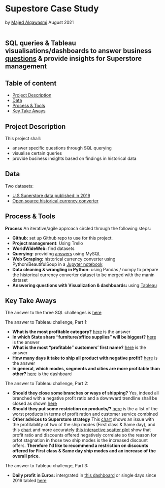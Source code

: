 # Supestore Case Study
by [Majed Alqawasmi](https://github.com/MajedAlqawasmi) August 2021
<br/><br/>
##  SQL queries & Tableau visualisations/dashboards to answer business [questions](https://github.com/MajedAlqawasmi/McMakler_case_study/blob/main/BI%20Case%20Study.pdf) & provide insights for Superstore management

## Table of content

- [Project Description](https://github.com/MajedAlqawasmi/McMakler_case_study/blob/main/README.md#project-Description)
- [Data](https://github.com/MajedAlqawasmi/McMakler_case_study/blob/main/README.md#data)
- [Process & Tools](https://github.com/MajedAlqawasmi/McMakler_case_study/blob/main/README.md#process--tools)
- [Key Take Aways](https://github.com/MajedAlqawasmi/McMakler_case_study/blob/main/README.md#key-take-aways)

## Project Description
This project shall: 
- answer specific questions through SQL querying
- visualise certain queries
- provide business insights based on findings in historical data   

## Data
Two datasets: 
- [U.S Superstore data published in 2019](https://data.world/annjackson/2019-superstore) 
- [Open source historical currency converter](https://www.currency-converter.org.uk/currency-rates/historical/table/EUR-USD.html)

## Process & Tools

**Process**
An iterative/agile approach circled through the following steps:

- **Github:** set up Github repo to use for this project. <br/>
- **Project management:** Using Trello
- **WorldWideWeb:** find datasets<br/>
- **Querying:** providing [answers](https://github.com/MajedAlqawasmi/McMakler_case_study/blob/main/SQL_Challenge/SQL_challenge_answered.txt) using MySQL<br/>
- **Web Scraping:** historical currency converter using Python/BeautifulSoup in a [Jupyter notebook](https://github.com/MajedAlqawasmi/McMakler_case_study/blob/main/web_scraping/web_scraping_currency.ipynb)<br/>
- **Data cleaning & wrangling in Python:** using Pandas / numpy to prepare the historical currency converter dataset to be merged with the manin dataset<br/>
- **Answering questions with Visualization & dashboards:** using [Tableau](https://public.tableau.com/views/SuperstoreCaseStudy_16293384908960/MostProfitableCategory?:language=en-US&publish=yes&:display_count=n&:origin=viz_share_link)<br/>

## Key Take Aways

The answer to the three SQL challenges is [here](https://github.com/MajedAlqawasmi/McMakler_case_study/blob/main/SQL_Challenge/SQL_challenge_answered.txt)

The answer to Tableau challenge, Part 1:
- **What is the most profitable category?** [here](https://public.tableau.com/views/SuperstoreCaseStudy_16293384908960/MostProfitableCategory?:language=en-US&:retry=yes&:display_count=n&:origin=viz_share_link) is the answer
- **In which State share “furniture/office supplies” will be biggest?** [here](https://public.tableau.com/views/SuperstoreCaseStudy_16293384908960/BiggestShareofFurnitureOfficeSuppliesperstate?:language=en-US&:retry=yes&:display_count=n&:origin=viz_share_link) is the answer
- **What is the most “profitable” customers’ first name?** [here](https://public.tableau.com/views/SuperstoreCaseStudy_16293384908960/ShipModesSegmentsProfitabilityperCity?:language=en-US&publish=yes&:display_count=n&:origin=viz_share_link) is the answer
- **How many days it take to ship all product with negative profit?** [here](https://public.tableau.com/views/SuperstoreCaseStudy_16293384908960/MedianDaystoShipNegativeProducts?:language=en-US&:retry=yes&:display_count=n&:origin=viz_share_link) is the answer
- **In general, which modes, segments and cities are more profitable than other?** [here](https://public.tableau.com/views/SuperstoreCaseStudy_16293384908960/ShipModesSegmentsProfitabilityperCity?:language=en-US&publish=yes&:display_count=n&:origin=viz_share_link) is the dashboard

The answer to Tableau challenge, Part 2:
- **Should they close some branches or ways of shipping?** Yes, indeed all branched with a negative profit ratio and a downward trendline shall be closed as shown [here](https://public.tableau.com/views/SuperstoreCaseStudy_16293384908960/BadBranchesDashboard?:language=en-US&publish=yes&:display_count=n&:origin=viz_share_link)
- **Should they put some restriction on products/?** [here](https://public.tableau.com/views/SuperstoreCaseStudy_16293384908960/ProductsProfitCustomerServicewise?:language=en-US&publish=yes&:display_count=n&:origin=viz_share_link) is the a list of the worst products in terms of profit ration and customer service combined
- **Other advices to Superstore strategy** This [chart](https://public.tableau.com/views/SuperstoreCaseStudy_16293384908960/ShipModeProfitabilityTimeline?:language=en-US&publish=yes&:display_count=n&:origin=viz_share_link) shows an issue with the profitability of two of the ship modes (First class & Same day), and this [chart](https://public.tableau.com/views/SuperstoreCaseStudy_16293384908960/TheDiscountProblem?:language=en-US&publish=yes&:display_count=n&:origin=viz_share_link) and more accurately [this interactive scatter plot](https://public.tableau.com/views/SuperstoreCaseStudy_16293384908960/ShipModediscountscatterplot?:language=en-US&publish=yes&:display_count=n&:origin=viz_share_link) show that profit ratio and discounts offered negatively correlate so the reason for prfot stagnation in those two ship modes is the increased discount offers. **Therefore I'd like to recommend a restriction on discounts offered for First class & Same day ship modes and an increase of the overall price.**  

The answer to Tableau challenge, Part 3:
- **Daily profit in Euros:** intergrated in [this dashboard](https://public.tableau.com/views/SuperstoreCaseStudy_16293384908960/ProfitabilityinperCityShipModesSegmentCustomeroverTime?:language=en-US&:display_count=n&:origin=viz_share_link) or single days since 2016 tabled [here](https://public.tableau.com/views/SuperstoreCaseStudy_16293384908960/DailyProfitinEuro?:language=en-US&publish=yes&:display_count=n&:origin=viz_share_link)
